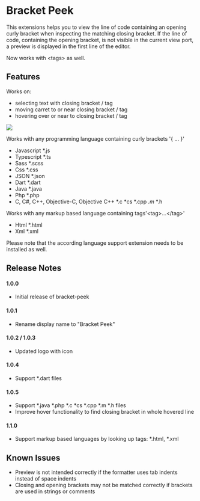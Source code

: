 
# Bracket Peek

This extensions helps you to view the line of code containing an opening curly bracket when inspecting the matching closing bracket.
If the line of code, containing the opening bracket, is not visible in the current view port, a preview is displayed in the first line of the editor.

Now works with \<tags\> as well.

## Features
Works on:
- selecting text with closing bracket / tag
- moving carret to or near closing bracket / tag
- hovering over or near to closing bracket / tag

![](https://raw.githubusercontent.com/j0meinaster/bracket-peek/master/preview.gif)


Works with any programming language containing curly brackets '{ ... }'
- Javascript    *.js
- Typescript    *.ts
- Sass          *.scss
- Css           *.css
- JSON          *.json
- Dart          *.dart
- Java          *.java
- Php           *.php
- C, C#, C++, Objective-C, Objective C++   *.c *cs *.cpp *.m* *.h

Works with any markup based language containing tags'\<tag\>...\</tag\>'
- Html          *.html
- Xml           *.xml

Please note that the according language support extension needs to be installed as well.

## Release Notes

#### 1.0.0
- Initial release of bracket-peek
#### 1.0.1
- Rename display name to "Bracket Peek"
#### 1.0.2 / 1.0.3
- Updated logo with icon
#### 1.0.4
- Support *.dart files
#### 1.0.5
- Support *.java *.php *.c *cs *.cpp *.m *.h files
- Improve hover functionality to find closing bracket in whole hovered line 
#### 1.1.0
- Support markup based languages by looking up tags: *.html, *.xml


## Known Issues

- Preview is not intended correctly if the formatter uses tab indents instead of space indents
- Closing and opening brackets may not be matched correctly if brackets are used in strings or comments